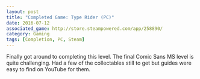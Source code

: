 ```yaml
---
layout: post
title: "Completed Game: Type Rider (PC)"
date: 2016-07-12
associated_game: http://store.steampowered.com/app/258890/
category: Gaming
tags: [Completion, PC, Steam]
---
```


Finally got around to completing this level.
The final Comic Sans MS level is quite challenging.
Had a few of the collectables still to get but guides were easy to find on YouTube for them.